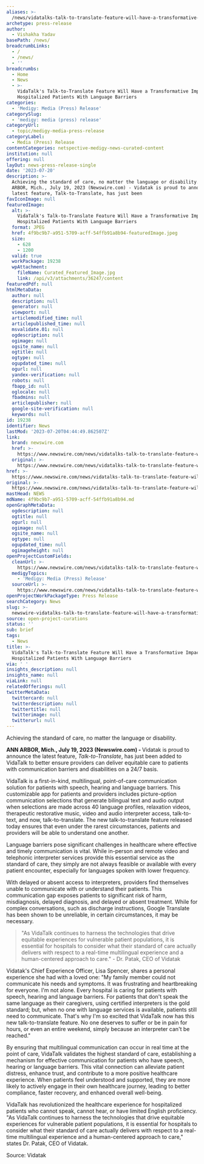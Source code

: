 ```yaml
---
aliases: >-
  /news/vidatalks-talk-to-translate-feature-will-have-a-transformative-impact-on-hospitalized-patients-with-language-barriers
archetype: press-release
author:
  - Vishakha Yadav
basePath: /news/
breadcrumbLinks:
  - /
  - /news/
  - ''
breadcrumbs:
  - Home
  - News
  - >-
    VidaTalk's Talk-to-Translate Feature Will Have a Transformative Impact on
    Hospitalized Patients With Language Barriers
categories:
  - 'Medigy: Media (Press) Release'
categorySlug:
  - 'medigy: media (press) release'
categoryUrl:
  - topic/medigy-media-press-release
categoryLabel:
  - Media (Press) Release
contentCategories: netspective-medigy-news-curated-content
institution: null
offering: null
layOut: news-press-release-single
date: '2023-07-20'
description: >-
  Achieving the standard of care, no matter the language or disability.ANN
  ARBOR, Mich., July 19, 2023 (Newswire.com) - Vidatak is proud to announce the
  latest feature, Talk-to-Translate, has just been 
favIconImage: null
featuredImage:
  alt: >-
    VidaTalk's Talk-to-Translate Feature Will Have a Transformative Impact on
    Hospitalized Patients With Language Barriers
  format: JPEG
  href: 4f9bc9b7-a951-5709-acff-54ffb91a8b94-featuredImage.jpeg
  size:
    - 628
    - 1200
  valid: true
  workPackage: 19238
  wpAttachment:
    fileName: Curated_Featured_Image.jpg
    link: /api/v3/attachments/36247/content
featuredPdf: null
htmlMetaData:
  author: null
  description: null
  generator: null
  viewport: null
  articlemodified_time: null
  articlepublished_time: null
  msvalidate.01: null
  ogdescription: null
  ogimage: null
  ogsite_name: null
  ogtitle: null
  ogtype: null
  ogupdated_time: null
  ogurl: null
  yandex-verification: null
  robots: null
  fbapp_id: null
  oglocale: null
  fbadmins: null
  articlepublisher: null
  google-site-verification: null
  keywords: null
id: 19238
identifier: News
lastMod: '2023-07-20T04:44:49.862507Z'
link:
  brand: newswire.com
  href: >-
    https://www.newswire.com/news/vidatalks-talk-to-translate-feature-will-have-a-transformative-impact-22083956
  original: >-
    https://www.newswire.com/news/vidatalks-talk-to-translate-feature-will-have-a-transformative-impact-22083956
href: >-
  https://www.newswire.com/news/vidatalks-talk-to-translate-feature-will-have-a-transformative-impact-22083956
original: >-
  https://www.newswire.com/news/vidatalks-talk-to-translate-feature-will-have-a-transformative-impact-22083956
mastHead: NEWS
mdName: 4f9bc9b7-a951-5709-acff-54ffb91a8b94.md
openGraphMetaData:
  ogdescription: null
  ogtitle: null
  ogurl: null
  ogimage: null
  ogsite_name: null
  ogtype: null
  ogupdated_time: null
  ogimageheight: null
openProjectCustomFields:
  cleanUrl: >-
    https://www.newswire.com/news/vidatalks-talk-to-translate-feature-will-have-a-transformative-impact-22083956
  medigyTopics:
    - 'Medigy: Media (Press) Release'
  sourceUrl: >-
    https://www.newswire.com/news/vidatalks-talk-to-translate-feature-will-have-a-transformative-impact-22083956
openProjectWorkPackageType: Press Release
searchCategory: News
slug: >-
  newswire-vidatalks-talk-to-translate-feature-will-have-a-transformative-impact-on-hospitalized-patients-with-language-barriers
source: open-project-curations
status: ''
sub: brief
tags:
  - News
title: >-
  VidaTalk's Talk-to-Translate Feature Will Have a Transformative Impact on
  Hospitalized Patients With Language Barriers
via: ' '
insights_description: null
insights_name: null
viaLink: null
relatedOfferings: null
twitterMetaData:
  twittercard: null
  twitterdescription: null
  twittertitle: null
  twitterimage: null
  twitterurl: null
---
```

<p>Achieving the standard of care, no matter the language or disability.</p><p><strong>ANN ARBOR, Mich., July 19, 2023 (Newswire.com) - </strong>Vidatak is proud to announce the latest feature, <i>Talk-to-Translate</i>, has just been added to VidaTalk to better ensure providers can deliver equitable care to patients with communication barriers and disabilities on a 24/7 basis.</p><p>VidaTalk is a first-in-kind, multilingual, point-of-care communication solution for patients with speech, hearing and language barriers. This customizable app for patients and providers includes picture-option communication selections that generate bilingual text and audio output when selections are made across 40 language profiles, relaxation videos, therapeutic restorative music, video and audio interpreter access, talk-to-text, and now, talk-to-translate. The new talk-to-translate feature released today ensures that even under the rarest circumstances, patients and providers will be able to understand one another.</p><p>Language barriers pose significant challenges in healthcare where effective and timely communication is vital. While in-person and remote video and telephonic interpreter services provide this essential service as the standard of care,&nbsp;they simply are not always feasible or available with every patient encounter, especially for languages spoken with lower frequency.&nbsp;</p><p>With delayed or absent access to interpreters, providers find themselves unable to communicate with or understand their patients. This communication gap exposes patients to significant risk of harm, misdiagnosis, delayed diagnosis, and delayed or absent treatment. While for complex conversations, such as discharge instructions, Google Translate has been shown to be&nbsp;unreliable, in certain circumstances, it may be necessary.</p><blockquote><p>"As VidaTalk continues to harness the technologies that drive equitable experiences for vulnerable patient populations, it is essential for hospitals to consider what their standard of care actually delivers with respect to a real-time multilingual experience and a human-centered approach to care." - Dr. Patak, CEO of Vidatak</p></blockquote><p>Vidatak's Chief Experience Officer, Lisa Spencer, shares a personal experience she had with a loved one: "My family member could not communicate his needs and symptoms. It was frustrating and heartbreaking for everyone. I'm not alone. Every hospital is caring for&nbsp;patients with speech, hearing and language barriers. For patients that don't speak the same language as their caregivers, using certified interpreters is the gold standard; but, when no one with language services is available, patients still need to communicate. That's why I'm so excited that VidaTalk now has this new talk-to-translate feature. No one deserves to suffer or be in pain for hours, or even an entire weekend, simply because an interpreter can't be reached."</p><p>By ensuring that multilingual communication can occur in real time at the point of care, VidaTalk validates the highest standard of care, establishing a mechanism for effective communication for patients who have speech, hearing or language barriers. This vital connection can alleviate patient distress, enhance trust, and contribute to a more positive healthcare experience. When patients feel understood and supported, they are more likely to actively engage in their own healthcare journey, leading to better compliance, faster recovery, and enhanced overall well-being.</p><p>VidaTalk has revolutionized the healthcare experience for hospitalized patients who cannot speak, cannot hear, or have limited English proficiency. "As VidaTalk continues to harness the technologies that drive equitable experiences for vulnerable patient populations, it is essential for hospitals to consider what their standard of care actually delivers with respect to a real-time multilingual experience and a human-centered approach to care," states&nbsp;Dr. Patak, CEO of Vidatak.</p><p>Source: Vidatak</p>